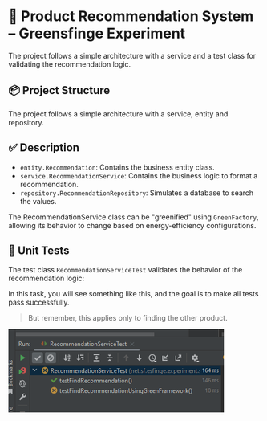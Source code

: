 # 🛒 Product Recommendation System – Greensfinge Experiment

The project follows a simple architecture with a service and a test class for validating the recommendation logic.

## 📦 Project Structure

The project follows a simple architecture with a service, entity and repository.

## ✅ Description

- `entity.Recommendation`: Contains the business entity class.
- `service.RecommendationService`: Contains the business logic to format a recommendation.
- `repository.RecommendationRepository`: Simulates a database to search the values.

The RecommendationService class can be "greenified" using `GreenFactory`, allowing its behavior to change based on energy-efficiency configurations.
## 🧪 Unit Tests

The test class `RecommendationServiceTest` validates the behavior of the recommendation logic:

In this task, you will see something like this, and the goal is to make all tests pass successfully.

> But remember, this applies only to finding the other product.
> 
![img.png](img.png)